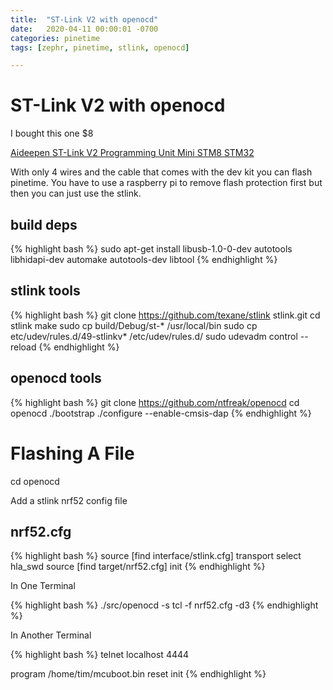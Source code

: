 ```yaml
---
title:  "ST-Link V2 with openocd"
date:   2020-04-11 00:00:01 -0700
categories: pinetime
tags: [zephr, pinetime, stlink, openocd]

---
```

# ST-Link V2 with openocd

I bought this one $8

[Aideepen ST-Link V2 Programming Unit Mini STM8 STM32](https://www.amazon.com/dp/B01J7N3RE6)

With only 4 wires and the cable that comes with the dev kit you can flash pinetime.  You have to use a raspberry pi to remove flash protection first but then you can just use the stlink.

## build deps

{% highlight bash %}
sudo apt-get install libusb-1.0-0-dev autotools libhidapi-dev automake autotools-dev libtool
{% endhighlight %}

## stlink tools

{% highlight bash %}
git clone https://github.com/texane/stlink stlink.git
cd stlink
make
sudo cp build/Debug/st-* /usr/local/bin
sudo cp etc/udev/rules.d/49-stlinkv* /etc/udev/rules.d/
sudo udevadm control --reload
{% endhighlight %}

## openocd tools

{% highlight bash %}
git clone https://github.com/ntfreak/openocd
cd openocd
./bootstrap
./configure --enable-cmsis-dap
{% endhighlight %}

# Flashing A File

cd openocd

Add a stlink nrf52 config file

## nrf52.cfg
{% highlight bash %}
source [find interface/stlink.cfg]
transport select hla_swd
source [find target/nrf52.cfg]
init
{% endhighlight %}

In One Terminal

{% highlight bash %}
./src/openocd -s tcl -f nrf52.cfg -d3
{% endhighlight %}

In Another Terminal

{% highlight bash %}
telnet localhost 4444

program /home/tim/mcuboot.bin
reset init
{% endhighlight %}